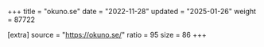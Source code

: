 +++
title = "okuno.se"
date = "2022-11-28"
updated = "2025-01-26"
weight = 87722

[extra]
source = "https://okuno.se/"
ratio = 95
size = 86
+++

